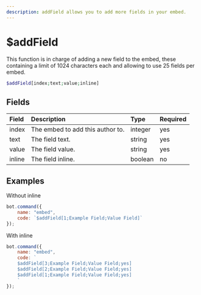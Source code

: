 ```yaml
---
description: addField allows you to add more fields in your embed.
---
```


# $addField

This function is in charge of adding a new field to the embed, these containing a limit of 1024 characters each and allowing to use 25 fields per embed.

```php
$addField[index;text;value;inline]
```

## Fields

| Field | Description | Type | Required |
| :--- | :--- | :--- | :--- |
| index | The embed to add this author to. | integer | yes |
| text | The field text. | string | yes |
| value | The field value. | string | yes |
| inline | The field inline. | boolean | no |

## Examples

Without inline

```javascript
bot.command({
    name: "embed",
    code: `$addField[1;Example Field;Value Field]`
});
```

With inline

```javascript
bot.command({
    name: "embed",
    code: `
    $addField[3;Example Field;Value Field;yes]
    $addField[2;Example Field;Value Field;yes]
    $addField[1;Example Field;Value Field;yes]
    `
});
```





